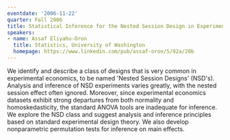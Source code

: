 ```yaml
---
eventdate: '2006-11-22'
quarter: Fall 2006
title: Statistical Inference for the Nested Session Design in Experimental Economics
speakers:
- name: Assaf Eliyahu-Oron
  title: Statistics, University of Washington
  homepage: https://www.linkedin.com/pub/assaf-oron/5/92a/20b
---
```

We identify and describe a class of designs that is very common in experimental economics, to be named 'Nested Session Designs' (NSD's). Analysis and inference of NSD experiments varies greatly, with the nested session effect often ignored. Moreover, since experimental economics datasets exhibit strong departures from both normality and homoskedasticity, the standard ANOVA tools are inadequate for inference. We explore the NSD class and suggest analysis and inference principles based on standard experimental design theory. We also develop nonparametric permutation tests for inference on main effects.